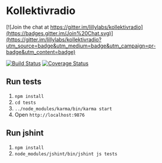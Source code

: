 # Kollektivradio

[![Join the chat at https://gitter.im/lillylabs/kollektivradio](https://badges.gitter.im/Join%20Chat.svg)](https://gitter.im/lillylabs/kollektivradio?utm_source=badge&utm_medium=badge&utm_campaign=pr-badge&utm_content=badge)

[![Build Status](https://travis-ci.org/lillylabs/kollektivradio.svg?branch=develop)](https://travis-ci.org/lillylabs/kollektivradio)
[![Coverage Status](https://coveralls.io/repos/lillylabs/kollektivradio/badge.svg?branch=develop)](https://coveralls.io/r/lillylabs/kollektivradio?branch=develop)

## Run tests

1. `npm install`
2. `cd tests`
3. `../node_modules/karma/bin/karma start`
4. Open `http://localhost:9876`

## Run jshint
1. `npm install`
2. `node_modules/jshint/bin/jshint js tests`
